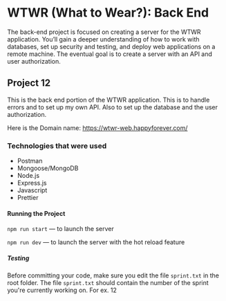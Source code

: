 # WTWR (What to Wear?): Back End

The back-end project is focused on creating a server for the WTWR application. You’ll gain a deeper understanding of how to work with databases, set up security and testing, and deploy web applications on a remote machine. The eventual goal is to create a server with an API and user authorization.

## Project 12

This is the back end portion of the WTWR application. This is to handle errors and to set up my own API. Also to set up the database and the user authorization.

Here is the Domain name: https://wtwr-web.happyforever.com/

### Technologies that were used

- Postman
- Mongoose/MongoDB
- Node.js
- Express.js
- Javascript
- Prettier

#### Running the Project

`npm run start` — to launch the server

`npm run dev` — to launch the server with the hot reload feature

##### Testing

Before committing your code, make sure you edit the file `sprint.txt` in the root folder. The file `sprint.txt` should contain the number of the sprint you're currently working on. For ex. 12
